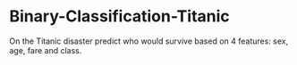 # Binary-Classification-Titanic
On the Titanic disaster predict who would survive based on 4 features: sex, age, fare and class.

